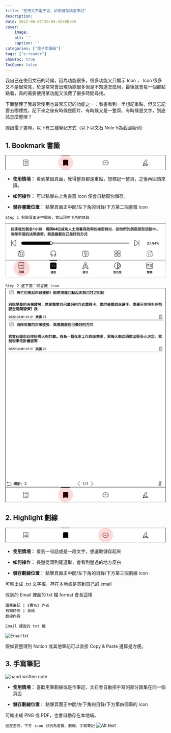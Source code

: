 ```yaml
---
title: "使用文石電子書，如何儲存讀書筆記"
description: 
date: 2022-06-01T20:04:42+08:00
cover:
    image:  
    alt: ''
    caption: ''
categories: ["電子閱讀器"]
tags: ["e-reader"]
ShowToc: true
TocOpen: false
---
```


我自己在使用文石的時候，因為功能很多，很多功能又只顯示 Icon ， Icon 很多又不是很常見，於是常常會出現功能很多但是不知道怎麼用，最後就會每一個都點點看，真的需要使用某功能又浪費了很多時間尋找。

下面整理了我最常使用也最常忘記的功能之一：看書看到一半想記重點，但又忘記要去哪裡找，記下來之後有時候是圖片、有時候又是一整頁、有時候是文字，到底該怎麼整理？

閱讀電子書時，以下有三種筆記方式（以下以文石 Note 5為截圖範例）

## 1. Bookmark 書籤

![Bookmark 書籤](01_bookmark.png)

- **使用情境：** 看到某個頁面，覺得整頁都是重點，想標記一整頁，之後再回頭來讀。

- **如何操作：** 可以點擊右上角書籤 icon 便會自動幫你儲存。

- **儲存書籤位置：** 點擊頁面正中間/左下角的目錄/下方第二個書籤 icon


`Step 1 點擊頁面正中間後，會出現左下角的目錄`
![目錄](02_step1.png)

`Step 2 底下第二個書籤 icon`
![bookmark icon](03_step2.png)

## 2. Highlight 劃線

![Highlight 劃線](04_highlight.png)

- **使用情境：** 看到一句話或是一段文字，想選取儲存起來

- **如何操作：** 長壓從頭到尾選取，會看到壓過的地方反白

- **儲存劃線位置：** 點擊頁面正中間/左下角的目錄/下方第三個劃線 icon

可輸出成 .txt 文字檔，存在本地或是寄到自己的 email

收到的 Email 裡面的 txt 檔 format 會長這樣

```
讀書筆記 | ⟪書名⟫ 作者 
日期時間 | 頁碼
劃線內容
```

```Email 裡面的 txt 檔```

![Email txt](05_email.png)

假如要整理到 Notion 或其他筆記可以直接 Copy & Paste 還算是方便。

## 3. 手寫筆記
![hand written note](06_hand.png)

- **使用情境：** 喜歡用筆劃線或是作筆記，文石會自動把手寫的部分匯集在同一個頁面

- **儲存劃線位置：** 點擊頁面正中間/左下角的目錄/下方第四個筆的 icon

可輸出成 PNG 或 PDF，也會自動存在本地端。

`圖左至右，下方 icon 分別為書籤、劃線、手寫筆記`
![Alt text](07.png)
